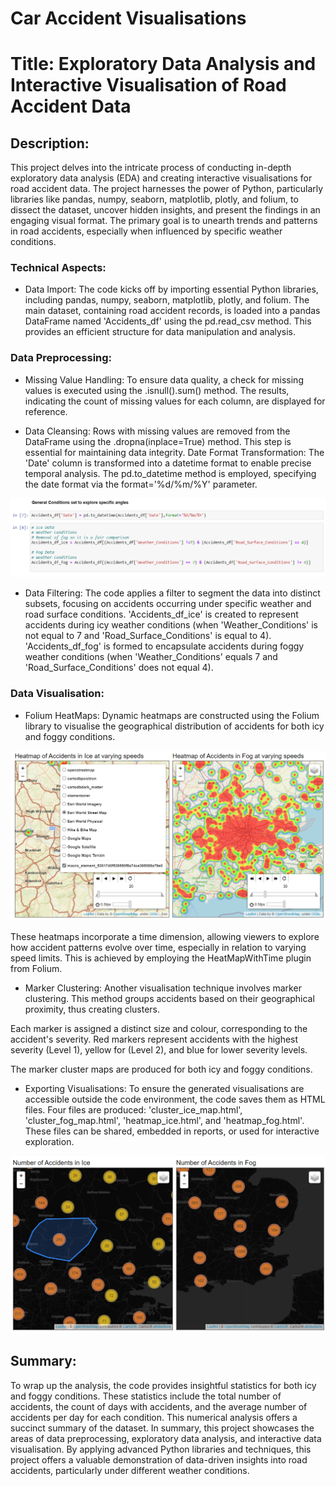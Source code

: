 # Car Accident Visualisations
# Title: Exploratory Data Analysis and Interactive Visualisation of Road Accident Data

## Description:
This project delves into the intricate process of conducting in-depth exploratory data analysis (EDA) and creating interactive visualisations for road accident data. The project harnesses the power of Python, particularly libraries like pandas, numpy, seaborn, matplotlib, plotly, and folium, to dissect the dataset, uncover hidden insights, and present the findings in an engaging visual format. The primary goal is to unearth trends and patterns in road accidents, especially when influenced by specific weather conditions.

### Technical Aspects:

* Data Import: The code kicks off by importing essential Python libraries, including pandas, numpy, seaborn, matplotlib, plotly, and folium.
The main dataset, containing road accident records, is loaded into a pandas DataFrame named 'Accidents_df' using the pd.read_csv method. This provides an efficient structure for data manipulation and analysis.

### Data Preprocessing:

* Missing Value Handling: 
To ensure data quality, a check for missing values is executed using the .isnull().sum() method. The results, indicating the count of missing values for each column, are displayed for reference.

* Data Cleansing:
Rows with missing values are removed from the DataFrame using the .dropna(inplace=True) method. This step is essential for maintaining data integrity.
Date Format Transformation: The 'Date' column is transformed into a datetime format to enable precise temporal analysis. The pd.to_datetime method is employed, specifying the date format via the format='%d/%m/%Y' parameter.

![](https://github.com/KoraySali/Car-Accident-Visualisations/blob/master/Data%20preprocessing%20for%20formatting.png?raw=true)

* Data Filtering:
The code applies a filter to segment the data into distinct subsets, focusing on accidents occurring under specific weather and road surface conditions.
'Accidents_df_ice' is created to represent accidents during icy weather conditions (when 'Weather_Conditions' is not equal to 7 and 'Road_Surface_Conditions' is equal to 4).
'Accidents_df_fog' is formed to encapsulate accidents during foggy weather conditions (when 'Weather_Conditions' equals 7 and 'Road_Surface_Conditions' does not equal 4).

### Data Visualisation:

* Folium HeatMaps:
Dynamic heatmaps are constructed using the Folium library to visualise the geographical distribution of accidents for both icy and foggy conditions.

![](https://github.com/KoraySali/Car-Accident-Visualisations/blob/master/Varying%20speed%20visualisation%20fog%20vs%20ice%20accidents.png?raw=true)

These heatmaps incorporate a time dimension, allowing viewers to explore how accident patterns evolve over time, especially in relation to varying speed limits. This is achieved by employing the HeatMapWithTime plugin from Folium.

* Marker Clustering:
Another visualisation technique involves marker clustering. This method groups accidents based on their geographical proximity, thus creating clusters.

Each marker is assigned a distinct size and colour, corresponding to the accident's severity. Red markers represent accidents with the highest severity (Level 1), yellow for (Level 2), and blue for lower severity levels.

The marker cluster maps are produced for both icy and foggy conditions.

* Exporting Visualisations:
To ensure the generated visualisations are accessible outside the code environment, the code saves them as HTML files.
Four files are produced: 'cluster_ice_map.html', 'cluster_fog_map.html', 'heatmap_ice.html', and 'heatmap_fog.html'. These files can be shared, embedded in reports, or used for interactive exploration.

![](https://github.com/KoraySali/Car-Accident-Visualisations/blob/master/Number%20of%20accidents%20ice%20vs%20fog.png?raw=true)

## Summary:

To wrap up the analysis, the code provides insightful statistics for both icy and foggy conditions. These statistics include the total number of accidents, the count of days with accidents, and the average number of accidents per day for each condition. This numerical analysis offers a succinct summary of the dataset. In summary, this project showcases the areas of data preprocessing, exploratory data analysis, and interactive data visualisation. By applying advanced Python libraries and techniques, this project offers a valuable demonstration of data-driven insights into road accidents, particularly under different weather conditions.
